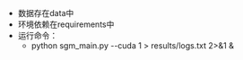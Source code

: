 - 数据存在data中
- 环境依赖在requirements中
- 运行命令：
    - python sgm_main.py --cuda 1 > results/logs.txt 2>&1 &